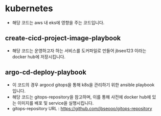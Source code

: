 # kubernetes

- 해당 코드는 aws 내 eks에 영향을 주는 코드입니다.


## create-cicd-project-image-playbook
- 해당 코드는 운영하고자 하는 서비스를 도커파일로 만들어 jbseo123 이라는 docker hub에 저장시킵니다. 


## argo-cd-deploy-playbook
- 이 코드의 경우 argocd gitops을 통해 k8s을 관리하기 위한 ansible playbook 입니다.
- 해당 코드는 gitops-repository을 참고하며, 이를 통해 사전에 docker hub에 있는 이미지를 배포 및 service을 실행시킵니다.
- gitops-repository URL : https://github.com/jbseooo/gitops-repository
